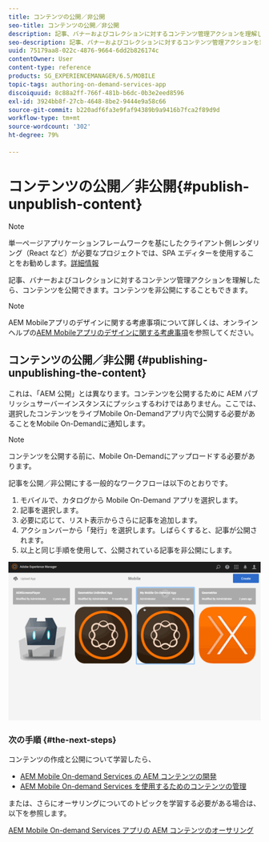 ```yaml
---
title: コンテンツの公開／非公開
seo-title: コンテンツの公開／非公開
description: 記事、バナーおよびコレクションに対するコンテンツ管理アクションを理解したら、コンテンツの公開についてこのページを参照してください。コンテンツを非公開にすることもできます。
seo-description: 記事、バナーおよびコレクションに対するコンテンツ管理アクションを理解したら、コンテンツの公開についてこのページを参照してください。コンテンツを非公開にすることもできます。
uuid: 75179aa8-022c-4876-9664-6dd2b826174c
contentOwner: User
content-type: reference
products: SG_EXPERIENCEMANAGER/6.5/MOBILE
topic-tags: authoring-on-demand-services-app
discoiquuid: 8c88a2ff-766f-481b-b6dc-0b3e2eed8596
exl-id: 3924bb8f-27cb-4648-8be2-9444e9a58c66
source-git-commit: b220adf6fa3e9faf94389b9a9416b7fca2f89d9d
workflow-type: tm+mt
source-wordcount: '302'
ht-degree: 79%

---
```


# コンテンツの公開／非公開{#publish-unpublish-content}

>[!NOTE]
>
>単一ページアプリケーションフレームワークを基にしたクライアント側レンダリング（React など）が必要なプロジェクトでは、SPA エディターを使用することをお勧めします。[詳細情報](/help/sites-developing/spa-overview.md)

記事、バナーおよびコレクションに対するコンテンツ管理アクションを理解したら、コンテンツを公開できます。コンテンツを非公開にすることもできます。

>[!NOTE]
>
>AEM Mobileアプリのデザインに関する考慮事項について詳しくは、オンラインヘルプの[AEM Mobileアプリのデザインに関する考慮事項](https://helpx.adobe.com/jp/digital-publishing-solution/help/design-app.html)を参照してください。

## コンテンツの公開／非公開 {#publishing-unpublishing-the-content}

これは、「AEM 公開」とは異なります。コンテンツを公開するために AEM パブリッシュサーバーインスタンスにプッシュするわけではありません。ここでは、選択したコンテンツをライブMobile On-Demandアプリ内で公開する必要があることをMobile On-Demandに通知します。

>[!NOTE]
>
>コンテンツを公開する前に、Mobile On-Demandにアップロードする必要があります。

記事を公開／非公開にする一般的なワークフローは以下のとおりです。

1. モバイルで、カタログから Mobile On-Demand アプリを選択します。
1. 記事を選択します。
1. 必要に応じて、リスト表示からさらに記事を追加します。
1. アクションバーから「発行」を選択します。しばらくすると、記事が公開されます。
1. 以上と同じ手順を使用して、公開されている記事を非公開にします。

<!-- FAIL >>[!NOTE]
>
>Generally, you should preflight before publishing. See [Previewing with Preflight](/content/docs/en/aem/6-3/administer/mobile-apps/aem-mobile/previewing-with-preflight-on-demand-services.md) for more details.-->

![chlimage_1-9](assets/chlimage_1-9.gif)

### 次の手順 {#the-next-steps}

コンテンツの作成と公開について学習したら、

* [AEM Mobile On-demand Services の AEM コンテンツの開発](/help/mobile/aem-mobile-on-demand.md)
* [AEM Mobile On-demand Services を使用するためのコンテンツの管理](/help/mobile/aem-mobile.md)

または、さらにオーサリングについてのトピックを学習する必要がある場合は、以下を参照します。

[AEM Mobile On-demand Services アプリの AEM コンテンツのオーサリング](/help/mobile/mobile-apps-ondemand.md)
